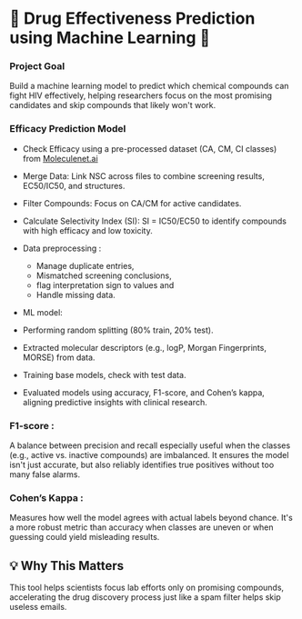 # 🧪 Drug Effectiveness Prediction using Machine Learning 🧪
### Project Goal
Build a machine learning model to predict which chemical compounds can fight HIV effectively, helping researchers focus on the most promising candidates and skip compounds that likely won't work.

### Efficacy Prediction Model 

- Check Efficacy using a pre-processed dataset (CA, CM, CI classes) from [Moleculenet.ai](https://wiki.nci.nih.gov/spaces/NCIDTPdata/pages/158204006/AIDS+Antiviral+Screen+Data)
- Merge Data: Link NSC across files to combine screening results, EC50/IC50, and structures.
- Filter Compounds: Focus on CA/CM for active candidates.
- Calculate Selectivity Index (SI): SI = IC50/EC50 to identify compounds with high efficacy and low toxicity.
  
- Data preprocessing :
  - Manage duplicate entries,
  - Mismatched screening conclusions,
  - flag interpretation sign to values and
  - Handle missing data.
    
- ML model:
 - Performing random splitting (80% train, 20% test). 
 - Extracted molecular descriptors (e.g., logP, Morgan Fingerprints, MORSE) from data. 
 - Training base models, check with test data.
 - Evaluated models using accuracy, F1-score, and Cohen’s kappa, aligning predictive insights with clinical research. 

### F1-score : 
A balance between precision and recall especially useful when the classes (e.g., active vs. inactive compounds) are imbalanced. It ensures the model isn't just accurate, but also reliably identifies true positives without too many false alarms.

### Cohen’s Kappa : 
Measures how well the model agrees with actual labels beyond chance. It's a more robust metric than accuracy when classes are uneven or when guessing could yield misleading results.

## 💡 Why This Matters
This tool helps scientists focus lab efforts only on promising compounds, accelerating the drug discovery process just like a spam filter helps skip useless emails.
